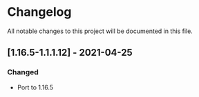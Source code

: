 # Changelog
All notable changes to this project will be documented in this file.

## [1.16.5-1.1.1.12] - 2021-04-25
### Changed
- Port to 1.16.5